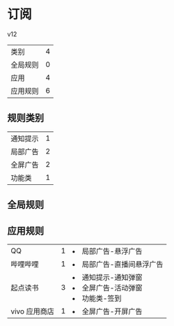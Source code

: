 # 订阅

v12

|||
| - |:-:|
|类别|4|
|全局规则|0|
|应用|4|
|应用规则|6|

## 规则类别

|||
| - |:-:|
|通知提示|1|
|局部广告|2|
|全屏广告|2|
|功能类|1|

## 全局规则



## 应用规则

||||
| - |:-:|-|
|QQ|1|<li>局部广告-悬浮广告|
|哔哩哔哩|1|<li>局部广告-直播间悬浮广告|
|起点读书|3|<li>通知提示-通知弹窗<li>全屏广告-活动弹窗<li>功能类-签到|
|vivo 应用商店|1|<li>全屏广告-开屏广告|
